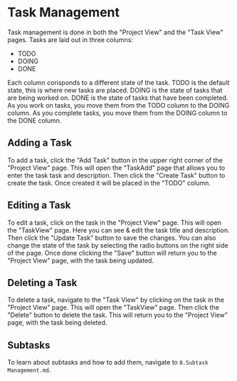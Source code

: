 # Task Management

Task management is done in both the "Project View" and the "Task View" pages. Tasks are laid out in three columns:

- TODO
- DOING
- DONE

Each column corisponds to a different state of the task. TODO is the default state, this is where new tasks are placed. DOING is the state of tasks that are being worked on. DONE is the state of tasks that have been completed. As you work on tasks, you move them from the TODO column to the DOING column. As you complete tasks, you move them from the DOING column to the DONE column.

## Adding a Task

To add a task, click the "Add Task" button in the upper right corner of the "Project View" page. This will open the "TaskAdd" page that allows you to enter the task task and description. Then click the "Create Task" button to create the task. Once created it will be placed in the "TODO" column.

## Editing a Task

To edit a task, click on the task in the "Project View" page. This will open the "TaskView" page. Here you can see & edit the task title and description. Then click the "Update Task" button to save the changes. You can also change the state of the task by selecting the radio buttons on the right side of the page. Once done clicking the "Save" button will return you to the "Project View" page, with the task being updated.

## Deleting a Task

To delete a task, navigate to the "Task View" by clicking on the task in the "Project View" page. This will open the "TaskView" page. Then click the "Delete" button to delete the task. This will return you to the "Project View" page, with the task being deleted.

## Subtasks

To learn about subtasks and how to add them, navigate to `8.Subtask Management.md`.
